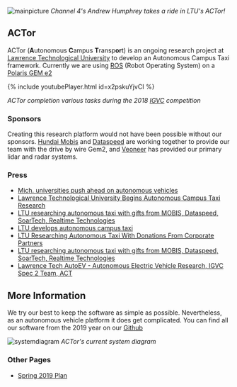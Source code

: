 ![mainpicture]
*Channel 4's Andrew Humphrey takes a ride in LTU's ACTor!*

## ACTor

ACTor (**A**utonomous **C**ampus **T**ransp**or**t) is an ongoing research
project at [Lawrence Technological University](ltu.edu) to develop an
Autonomous Campus Taxi framework. Currently we are using
[ROS](http://www.ros.org/) (Robot Operating System) on a [Polaris GEM
e2](http://www.polaris.com/en-us/gem-electric-car/e2)

{% include youtubePlayer.html id=x2pskuYjvCI %}

*ACTor completion various tasks during the 2018 [IGVC](http://www.igvc.org/) competition*

### Sponsors

Creating this research platform would not have been possible without our
sponsors. [Hundai Mobis](http://www.mobistc-na.com/) and
[Dataspeed](http://dataspeedinc.com/) are working together to provide our team
with the drive by wire Gem2, and [Veoneer](https://www.veoneer.com/) has
provided our primary lidar and radar systems.

### Press

- [Mich. universities push ahead on autonomous vehicles](http://www.detroitnews.com/story/business/autos/mobility/2017/10/16/michigan-universities-push-autonomous-vehicles/106725368/)
- [Lawrence Technological University Begins Autonomous Campus Taxi Research](http://www.dbusiness.com/daily-news/Annual-2017/Lawrence-Technological-University-Begins-Autonomous-Campus-Taxi-Research/)
- [LTU researching autonomous taxi with gifts from MOBIS, Dataspeed, SoarTech, Realtime Technologies](http://www.candgnews.com/news/ltu-develops-autonomous-campus-taxi-103213)
- [LTU develops autonomous campus taxi](http://www.candgnews.com/news/ltu-develops-autonomous-campus-taxi-103213)
- [LTU Researching Autonomous Taxi With Donations From Corporate Partners](https://mitechnews.com/esd/ltu-researching-autonomous-taxi-donations-corporate-partners/)
- [LTU researching autonomous taxi with gifts from MOBIS, Dataspeed, SoarTech, Realtime Technologies](https://www.ltu.edu/news/?_from=/index.asp&_opt=detail&_cid=049297d0-c203-48a7-af71-adcdd5f238a9)
- [Lawrence Tech AutoEV - Autonomous Electric Vehicle Research, IGVC Spec 2 Team, ACT](http://npaul.co/actor/)

## More Information

We try our best to keep the software as simple as possible. Nevertheless, as an
autonomous vehicle platform it does get complicated. You can find all our
software from the 2019 year on our [Github](https://github.com/LTU-Actor)

![systemdiagram]
*ACTor's current system diagram*

### Other Pages

- [Spring 2019 Plan](Spring19_Plan)

[mainpicture]: https://media.githubusercontent.com/media/LTU-Actor/LTU-Actor.github.io/master/assets/vehicle/andrew_humphrey.jpg 
[systemdiagram]: https://media.githubusercontent.com/media/LTU-Actor/LTU-Actor.github.io/master/assets/system_diagram.svg
